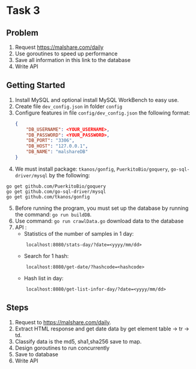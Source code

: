 
# Task 3
## Problem
1. Request https://malshare.com/daily
2. Use goroutines to speed up performance
3. Save all information in this link to the database
4. Write API 
## Getting Started
 1. Install MySQL and optional install MySQL WorkBench to easy use. 
 2. Create file `dev_config.json` in folder `config`  
 3. Configure features in file `config/dev_config.json` the following format: 
	 ``` json
	 { 
		 "DB_USERNAME": <YOUR_USERNAME>,
		 "DB_PASSWORD": <YOUR_PASSWORD>,
		 "DB_PORT": "3306",
		 "DB_HOST": "127.0.0.1",
		 "DB_NAME": "malshareDB"
	 }
	 ```
 4. We must install package: `tkanos/gonfig`,  `PuerkitoBio/goquery`, `go-sql-driver/mysql` by the following:
``` console
go get github.com/PuerkitoBio/goquery
go get github.com/go-sql-driver/mysql
go get github.com/tkanos/gonfig
```
 5. Before running the program, you must set up the database by running the command: `go run buildDB`. 
 6. Use command:  `go run crawlData.go` download data to the database
 7. API :
	* Statistics of the number of samples in 1 day: 
	```url
		localhost:8080/stats-day/?date=<yyyy/mm/dd>
	```
	* Search for 1 hash:
	```url
		localhost:8080/get-date/?hashcode=<hashcode>
	```
	* Hash list in day:
	```url
		localhost:8080/get-list-infor-day/?date=<yyyy/mm/dd>
	```
## Steps
1. Request to https://malshare.com/daily.
2. Extract HTML response and get date data by get element table -> tr -> td.
3. Classify data is the md5, sha1,sha256 save to map.
4. Design goroutines to run concurrently
5. Save to database 
6. Write API